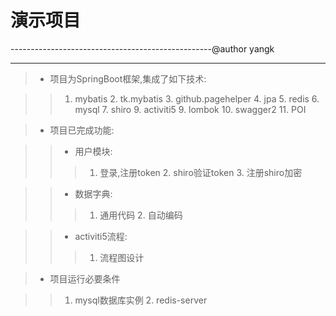 # 演示项目
   --------------------------------------------------@author yangk
__________________

> * 项目为SpringBoot框架,集成了如下技术:


> > 1. mybatis
	2. tk.mybatis
    3. github.pagehelper
    4. jpa
    5. redis
    6. mysql
    7. shiro
    9. activiti5
    9. lombok
    10. swagger2
    11. POI
                                        
> * 项目已完成功能:

> > * 用户模块:
> > > 1. 登录,注册token
      2. shiro验证token
      3. 注册shiro加密
      
              
> > * 数据字典:
> > > 1. 通用代码
      2. 自动编码

> > * activiti5流程:
> > > 1. 流程图设计

> * 项目运行必要条件

> > 1. mysql数据库实例
    2. redis-server
